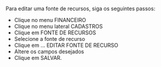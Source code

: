Para editar uma fonte de recursos, siga os seguintes passos:

* Clique no menu FINANCEIRO
* Clique no menu lateral CADASTROS
* Clique em FONTE DE RECURSOS
* Selecione a fonte de recurso
* Clique em ... EDITAR FONTE DE RECURSO
* Altere os campos desejados
* Clique em SALVAR.
